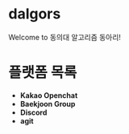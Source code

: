 # dalgors

Welcome to 동의대 알고리즘 동아리!

# 플랫폼 목록
* **Kakao Openchat**
* **Baekjoon Group**
* **Discord**
* **agit**

